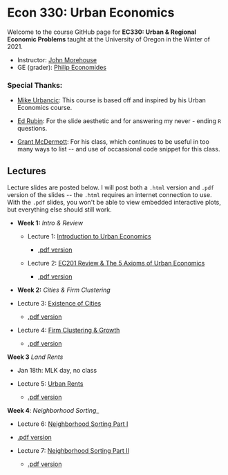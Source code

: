 

# Econ 330: Urban Economics

Welcome to the course GitHub page for __EC330: Urban & Regional Economic Problems__ taught at the University of Oregon in the Winter of 2021. 

- Instructor: [John Morehouse](https://www.johnmmorehouse.com/)
- GE (grader): [Philip Economides](https://sites.google.com/tcd.ie/philip-economides/home)


### Special Thanks:

  - [Mike Urbancic](https://twitter.com/urbancic?lang=en): This course is based off and inspired by his Urban Economics course. 
  
  - [Ed Rubin](http://edrub.in/): For the slide aesthetic and for answering my never - ending `R` questions. 
  
  - [Grant McDermott](https://grantmcdermott.com/): For his class, which continues to be useful in too many ways to list -- and use of occassional code snippet for this class.
  


## Lectures

Lecture slides are posted below. I will post both a `.html` version and `.pdf` version of the slides -- the `.html` requires an internet connection to use. With the `.pdf` slides, you won't be able to view embedded interactive plots, but everything else should still work.

- __Week 1:__ _Intro & Review_

  - Lecture 1: [Introduction to Urban Economics](https://rawcdn.githack.com/johnmorehouse/EC330-Winter2021/d8a6770e0e8095cf331740668d6f3c05822e16f3/slides/001-intro/lecture_one.html) 
  
    - [.pdf version](https://rawcdn.githack.com/johnmorehouse/EC330-Winter2021/61e6d925bdc00177c7cc5fd23ba454953d0eabb7/slides/001-intro/lecture_one.pdf)
    
  - Lecture 2: [EC201 Review & The 5 Axioms of Urban Economics](https://github.com/johnmorehouse/EC330-Winter2021/blob/main/slides/002-review/lecture_two.pdf)
  
     - [.pdf version](https://rawcdn.githack.com/johnmorehouse/EC330-Winter2021/983a90a6d73d36ee10c715280345034aca670abc/slides/002-review/lecture_two.pdf)
  
  
 - __Week 2:__ _Cities & Firm Clustering_ 
  

  - Lecture 3: [Existence of Cities](https://rawcdn.githack.com/johnmorehouse/EC330-Winter2021/64aef96f12ffd9c9bfaffa79582e30188ca57fab/slides/003-size/lecture_three.html)
  
    - [.pdf version](https://rawcdn.githack.com/johnmorehouse/EC330-Winter2021/64aef96f12ffd9c9bfaffa79582e30188ca57fab/slides/003-size/lecture_three.pdf)
  

  - Lecture 4: [Firm Clustering & Growth](https://rawcdn.githack.com/johnmorehouse/EC330-Winter2021/fb164c12cdaf68084d5bf9fc7ae413cb1a585ab4/slides/004-growth/lecture_four.html)
  
    - [.pdf version](https://rawcdn.githack.com/johnmorehouse/EC330-Winter2021/fb164c12cdaf68084d5bf9fc7ae413cb1a585ab4/slides/004-growth/lecture_four.pdf)
  
  __Week 3__ _Land Rents_
 
  -  Jan 18th: MLK day, no class

  - Lecture 5: [Urban Rents](https://rawcdn.githack.com/johnmorehouse/EC330-Winter2021/b926c275cbe732453167a784e2cb247723a77a37/slides/005-rents/lecture_five.html)
  
    - [.pdf version](https://rawcdn.githack.com/johnmorehouse/EC330-Winter2021/17a543673aa515d46ad9ac1206c396391b7e3a02/slides/005-rents/lecture_five.pdf)
    
 __Week 4__: _Neighborhood Sorting__
 
  - Lecture 6: [Neighborhood Sorting Part I](https://rawcdn.githack.com/johnmorehouse/EC330-Winter2021/392027f613beb3e3b284bcc90002014826f3270f/slides/006_nbhd_choiceI/lecture_6.html)
  
  - [.pdf version](https://rawcdn.githack.com/johnmorehouse/EC330-Winter2021/392027f613beb3e3b284bcc90002014826f3270f/slides/006_nbhd_choiceI/lecture_6.pdf)

- Lecture 7: [Neighborhood Sorting Part II](https://rawcdn.githack.com/johnmorehouse/EC330-Winter2021/3528dca6947c768cd12eed918ec343636aca4395/slides/007-nbhd_choiceII/lecture_7.html)

  - [.pdf version](https://rawcdn.githack.com/johnmorehouse/EC330-Winter2021/3528dca6947c768cd12eed918ec343636aca4395/slides/007-nbhd_choiceII/lecture_7.pdf)
